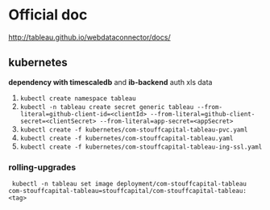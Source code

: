 # Official doc
http://tableau.github.io/webdataconnector/docs/

## kubernetes

**dependency with timescaledb** and **ib-backend** auth xls data
1. `kubectl create namespace tableau`
1. `kubectl -n tableau create secret generic tableau --from-literal=github-client-id=<clientId> --from-literal=github-client-secret=<clientSecret> --from-literal=app-secret=<appSecret>`
1. `kubectl create -f kubernetes/com-stouffcapital-tableau-pvc.yaml`
1. `kubectl create -f kubernetes/com-stouffcapital-tableau.yaml`
1. `kubectl create -f kubernetes/com-stouffcapital-tableau-ing-ssl.yaml`


### rolling-upgrades
` kubectl -n tableau set image deployment/com-stouffcapital-tableau com-stouffcapital-tableau=stouffcapital/com-stouffcapital-tableau:<tag>`
